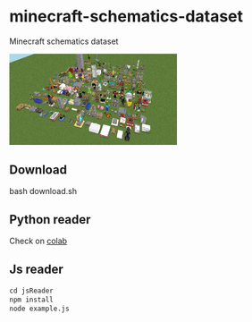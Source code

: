 # minecraft-schematics-dataset
Minecraft schematics dataset

[<img src="mcDataset2.png" alt="viewer" width="300">](https://rom1504.github.io/minecraft-schematics-dataset)


## Download
bash download.sh

## Python reader

Check on [colab](https://colab.research.google.com/github/rom1504/minecraft-schematics-dataset/blob/main/pyReader/schematics.ipynb)

## Js reader

```
cd jsReader
npm install
node example.js 
```
